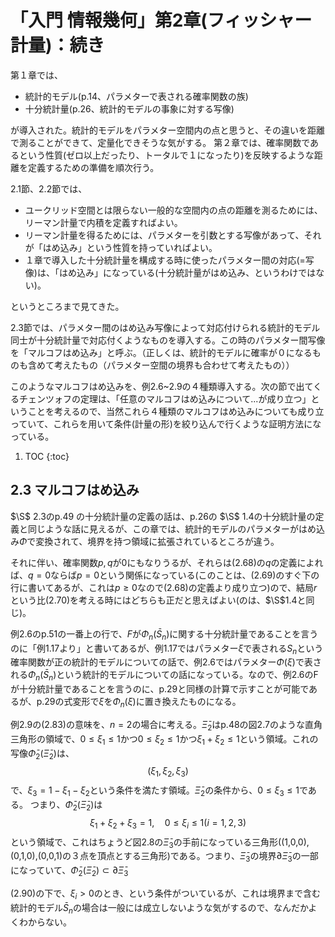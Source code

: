 # 「入門 情報幾何」第2章(フィッシャー計量)：続き

第１章では、
- 統計的モデル(p.14、パラメターで表される確率関数の族)
- 十分統計量(p.26、統計的モデルの事象に対する写像)

が導入された。統計的モデルをパラメター空間内の点と思うと、その違いを距離で測ることができて、定量化できそうな気がする。
第２章では、確率関数であるという性質(ゼロ以上だったり、トータルで１になったり)を反映するような距離を定義するための準備を順次行う。

2.1節、2.2節では、
- ユークリッド空間とは限らない一般的な空間内の点の距離を測るためには、リーマン計量で内積を定義すればよい。
- リーマン計量を得るためには、パラメターを引数とする写像があって、それが「はめ込み」という性質を持っていればよい。
- １章で導入した十分統計量を構成する時に使ったパラメター間の対応(=写像)は、「はめ込み」になっている(十分統計量がはめ込み、というわけではない)。

というところまで見てきた。

2.3節では、パラメター間のはめ込み写像によって対応付けられる統計的モデル同士が十分統計量で対応付くようなものを導入する。この時のパラメター間写像を「マルコフはめ込み」と呼ぶ。（正しくは、統計的モデルに確率が０になるものも含めて考えたもの（パラメター空間の境界も合わせて考えたもの））

このようなマルコフはめ込みを、例2.6~2.9の４種類導入する。次の節で出てくるチェンツォフの定理は、「任意のマルコフはめ込みについて...が成り立つ」ということを考えるので、当然これら４種類のマルコフはめ込みについても成り立っていて、これらを用いて条件(計量の形)を絞り込んで行くような証明方法になっている。


1. TOC
{:toc}

## 2.3 マルコフはめ込み

 $\S$ 2.3のp.49 の十分統計量の定義の話は、p.26の $\S$ 1.4の十分統計量の定義と同じような話に見えるが、この章では、統計的モデルのパラメターがはめ込み$\Phi$で変換されて、境界を持つ領域に拡張されているところが違う。

それに伴い、確率関数$p,q$が0にもなりうるが、それらは(2.68)の$q$の定義によれば、$q=0$ならば$p=0$という関係になっている(このことは、(2.69)のすぐ下の行に書いてあるが、これは$p \ge 0$なので(2.68)の定義より成り立つ)ので、結局$r$という比(2.70)を考える時にはどちらも正だと思えばよい(のは、$\S$1.4と同じ)。

例2.6のp.51の一番上の行で、$F$が$\Phi_n(\bar{S}_n)$に関する十分統計量であることを言うのに「例1.17より」と書いてあるが、例1.17ではパラメター$\xi$で表される$S_n$という確率関数が正の統計的モデルについての話で、例2.6ではパラメター$\Phi(\xi)$で表される$\Phi_n(\bar{S}_n)$という統計的モデルについての話になっている。なので、例2.6のFが十分統計量であることを言うのに、p.29と同様の計算で示すことが可能であるが、p.29の式変形で$\xi$を$\Phi_n(\xi)$に置き換えたものになる。

例2.9の(2.83)の意味を、$n=2$の場合に考える。$\bar{\Xi}_2$はp.48の図2.7のような直角三角形の領域で、$0\le \xi_1 \le 1$かつ$0\le \xi_2 \le 1$かつ$\xi_1+\xi_2 \le 1$という領域。これの写像$\bar{\Phi}_2(\bar{\Xi}_2)$は、
$$
(\xi_1, \xi_2, \xi_3)
$$
で、$\xi_3 = 1-\xi_1-\xi_2$という条件を満たす領域。$\bar{\Xi}_2$の条件から、$0\le \xi_3 \le 1$である。
つまり、$\bar{\Phi}_2(\bar{\Xi}_2)$は
$$
\xi_1 + \xi_2 + \xi_3 = 1, \quad 0\le \xi_i \le 1 (i=1,2,3)
$$
という領域で、これはちょうど図2.8の$\bar{\Xi}_3$の手前になっている三角形((1,0,0),(0,1,0),(0,0,1)の３点を頂点とする三角形)である。つまり、$\bar{\Xi}_3$の境界$\partial \bar{\Xi}_3$の一部になっていて、$\bar{\Phi}_2(\bar{\Xi}_2) \subset \partial \bar{\Xi}_3$

(2.90)の下で、$\xi_i > 0$のとき、という条件がついているが、これは境界まで含む統計的モデル$\bar{S}_n$の場合は一般には成立しないような気がするので、なんだかよくわからない。